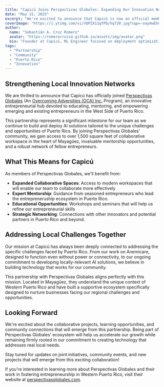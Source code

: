 ```yaml
---
title: "Capicú Joins Perspectivas Globales: Expanding Our Innovation Network"
date: "May 15, 2025"
excerpt: "We're excited to announce that Capicú is now an official member of Perspectivas Globales, the innovative entrepreneurial hub in Western Puerto Rico."
coverImage: "https://i.ytimg.com/vi/VQPZX11qYPQ/hq720.jpg?sqp=-oaymwEhCK4FEIIDSFryq4qpAxMIARUAAAAAGAElAADIQj0AgKJD&rs=AOn4CLAj60GsTlAPh1BYwc0tP-_88ii2SQ"
author:
  name: "Sebastián A. Cruz Romero"
  avatar: "https://romerocruzsa.github.io/assets/img/avatar.png"
  bio: "Founder at Capicú, ML Engineer focused on deployment optimization."
tags:
  - "Partnership"
  - "Community"
  - "Puerto Rico"
  - "Innovation"
---
```


## Strengthening Local Innovation Networks

We are thrilled to announce that Capicú has officially joined [Perspectivas Globales](https://perspectivasglobales.com) (An [Overcoming Adversities (OCA) Inc.](https://ocapr.org) Program), an innovative entrepreneurial hub devoted to educating, mentoring, and empowering emerging and existing entrepreneurs in the West Side of Puerto Rico.

This partnership represents a significant milestone for our team as we continue to build and deploy AI solutions tailored to the unique challenges and opportunities of Puerto Rico. By joining Perspectivas Globales' community, we gain access to over 1,500 square feet of collaborative workspace in the heart of Mayagüez, invaluable mentorship opportunities, and a robust network of fellow entrepreneurs.

## What This Means for Capicú

As members of Perspectivas Globales, we'll benefit from:

- **Expanded Collaborative Spaces**: Access to modern workspaces that will enable our team to collaborate more effectively
- **Expert Mentorship**: Guidance from seasoned entrepreneurs who lead the entrepreneruship ecosystem in Puerto Rico.
- **Educational Opportunities**: Workshops and seminars that will help us refine our entrepreneurial skills
- **Strategic Networking**: Connections with other innovators and potential partners in Puerto Rico and beyond.

## Addressing Local Challenges Together

Our mission at Capicú has always been deeply connected to addressing the specific challenges faced by Puerto Rico. From our work on Anemicare, designed to function even without power or connectivity, to our ongoing commitment to developing locally-relevant AI solutions, we believe in building technology that works for our community.

This partnership with Perspectivas Globales aligns perfectly with this mission. Located in Mayagüez, they understand the unique context of Western Puerto Rico and have built a supportive ecosystem specifically designed to nurture businesses facing our regional challenges and opportunities.

## Looking Forward

We're excited about the collaborative projects, learning opportunities, and community connections that will emerge from this partnership. Being part of Perspectivas Globales' ecosystem will help us accelerate our growth while remaining firmly rooted in our commitment to creating technology that addresses real local needs.

Stay tuned for updates on joint initiatives, community events, and new projects that will emerge from this exciting collaboration!

If you're interested in learning more about Perspectivas Globales and their work in fostering entrepreneurship in Western Puerto Rico, visit their website at [perspectivasglobales.com](https://perspectivasglobales.com). 